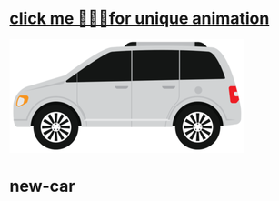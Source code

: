[<h1>click me 🤔😍😘for unique animation</h1>](https://codersiddharthyadav.github.io/new-car/)

<img src="car.png">

# new-car
